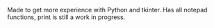 Made to get more experience with Python and tkinter. Has all notepad functions, print is still a work in progress. 
